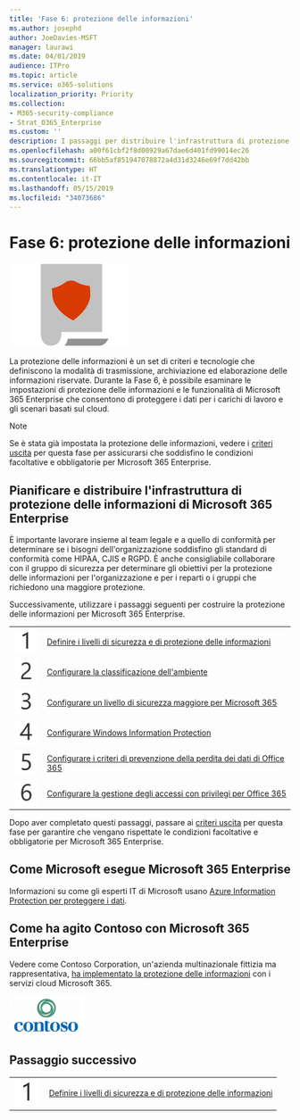 ```yaml
---
title: 'Fase 6: protezione delle informazioni'
ms.author: josephd
author: JoeDavies-MSFT
manager: laurawi
ms.date: 04/01/2019
audience: ITPro
ms.topic: article
ms.service: o365-solutions
localization_priority: Priority
ms.collection:
- M365-security-compliance
- Strat_O365_Enterprise
ms.custom: ''
description: I passaggi per distribuire l'infrastruttura di protezione delle informazioni per Microsoft 365 Enterprise.
ms.openlocfilehash: a00f61cbf2f8d00929a67dae6d401fd99014ec26
ms.sourcegitcommit: 66bb5af851947078872a4d31d3246e69f7dd42bb
ms.translationtype: HT
ms.contentlocale: it-IT
ms.lasthandoff: 05/15/2019
ms.locfileid: "34073686"
---
```

# <a name="phase-6-information-protection"></a>Fase 6: protezione delle informazioni

![](./media/deploy-foundation-infrastructure/infoprotection_icon.png)

La protezione delle informazioni è un set di criteri e tecnologie che definiscono la modalità di trasmissione, archiviazione ed elaborazione delle informazioni riservate. Durante la Fase 6, è possibile esaminare le impostazioni di protezione delle informazioni e le funzionalità di Microsoft 365 Enterprise che consentono di proteggere i dati per i carichi di lavoro e gli scenari basati sul cloud.

>[!Note]
>Se è stata già impostata la protezione delle informazioni, vedere i [criteri uscita](infoprotect-exit-criteria.md) per questa fase per assicurarsi che soddisfino le condizioni facoltative e obbligatorie per Microsoft 365 Enterprise.
>

## <a name="plan-and-deploy-your-microsoft-365-enterprise-information-protection-infrastructure"></a>Pianificare e distribuire l'infrastruttura di protezione delle informazioni di Microsoft 365 Enterprise 

È importante lavorare insieme al team legale e a quello di conformità per determinare se i bisogni dell'organizzazione soddisfino gli standard di conformità come HIPAA, CJIS e RGPD. È anche consigliabile collaborare con il gruppo di sicurezza per determinare gli obiettivi per la protezione delle informazioni per l'organizzazione e per i reparti o i gruppi che richiedono una maggiore protezione.

Successivamente, utilizzare i passaggi seguenti per costruire la protezione delle informazioni per Microsoft 365 Enterprise.

|||
|:-------|:-----|
|![](./media/stepnumbers/Step1.png)|[Definire i livelli di sicurezza e di protezione delle informazioni](infoprotect-define-sec-infoprotect-levels.md)|
|![](./media/stepnumbers/Step2.png)|[Configurare la classificazione dell'ambiente](infoprotect-configure-classification.md)|
|![](./media/stepnumbers/Step3.png)|[Configurare un livello di sicurezza maggiore per Microsoft 365](infoprotect-configure-increased-security-office-365.md)|
|![](./media/stepnumbers/Step4.png)|[Configurare Windows Information Protection](infoprotect-deploy-windows-information-protection.md)|
|![](./media/stepnumbers/Step5.png)|[Configurare i criteri di prevenzione della perdita dei dati di Office 365](infoprotect-data-loss-prevention.md)|
|![](./media/stepnumbers/Step6.png)|[Configurare la gestione degli accessi con privilegi per Office 365](infoprotect-configure-privileged-access-management.md)|


Dopo aver completato questi passaggi, passare ai [criteri uscita](infoprotect-exit-criteria.md) per questa fase per garantire che vengano rispettate le condizioni facoltative e obbligatorie per Microsoft 365 Enterprise.

## <a name="how-microsoft-does-microsoft-365-enterprise"></a>Come Microsoft esegue Microsoft 365 Enterprise

Informazioni su come gli esperti IT di Microsoft usano [Azure Information Protection per proteggere i dati](https://www.microsoft.com/en-us/itshowcase/deploying-and-managing-microsoft-365#primaryR9).

## <a name="how-contoso-did-microsoft-365-enterprise"></a>Come ha agito Contoso con Microsoft 365 Enterprise

Vedere come Contoso Corporation, un'azienda multinazionale fittizia ma rappresentativa, [ha implementato la protezione delle informazioni](contoso-info-protect.md) con i servizi cloud Microsoft 365.

![](./media/contoso-overview/contoso-icon.png)

## <a name="next-step"></a>Passaggio successivo

|||
|:-------|:-----|
|![](./media/stepnumbers/Step1.png)|[Definire i livelli di sicurezza e di protezione delle informazioni](infoprotect-define-sec-infoprotect-levels.md)|


